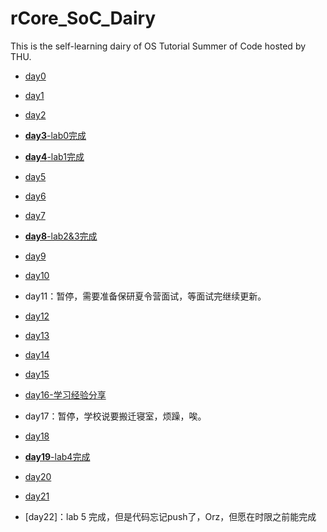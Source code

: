 # rCore_SoC_Dairy
This is the self-learning dairy of OS Tutorial Summer of Code hosted by THU.
- [day0](https://github.com/JohnWestonNull/rCore_SoC_Dairy/blob/master/entry/day0.md)
- [day1](https://github.com/JohnWestonNull/rCore_SoC_Dairy/blob/master/entry/day1.md)
- [day2](https://github.com/JohnWestonNull/rCore_SoC_Dairy/blob/master/entry/day2.md)
- [**day3**-lab0完成](https://github.com/JohnWestonNull/rCore_SoC_Dairy/blob/master/entry/day3.md)
- [**day4**-lab1完成](https://github.com/JohnWestonNull/rCore_SoC_Dairy/blob/master/entry/day4.md)

- [day5](https://github.com/JohnWestonNull/rCore_SoC_Dairy/blob/master/entry/day5.md)
- [day6](https://github.com/JohnWestonNull/rCore_SoC_Dairy/blob/master/entry/day6.md)
- [day7](https://github.com/JohnWestonNull/rCore_SoC_Dairy/blob/master/entry/day7.md)
- [**day8**-lab2&3完成](https://github.com/JohnWestonNull/rCore_SoC_Dairy/blob/master/entry/day8.md)

- [day9](https://github.com/JohnWestonNull/rCore_SoC_Dairy/blob/master/entry/day9.md)
- [day10](https://github.com/JohnWestonNull/rCore_SoC_Dairy/blob/master/entry/day10.md)

- day11：暂停，需要准备保研夏令营面试，等面试完继续更新。

- [day12](https://github.com/JohnWestonNull/rCore_SoC_Dairy/blob/master/entry/day12.md)
- [day13](https://github.com/JohnWestonNull/rCore_SoC_Dairy/blob/master/entry/day13.md)
- [day14](https://github.com/JohnWestonNull/rCore_SoC_Dairy/blob/master/entry/day14.md)
- [day15](https://github.com/JohnWestonNull/rCore_SoC_Dairy/blob/master/entry/day15.md)
- [day16-学习经验分享](https://github.com/JohnWestonNull/rCore_SoC_Dairy/blob/master/entry/day16.md)
- day17：暂停，学校说要搬迁寝室，烦躁，唉。
- [day18](https://github.com/JohnWestonNull/rCore_SoC_Dairy/blob/master/entry/day18.md)
- [**day19**-lab4完成](https://github.com/JohnWestonNull/rCore_SoC_Dairy/blob/master/entry/day19.md)
- [day20](https://github.com/JohnWestonNull/rCore_SoC_Dairy/blob/master/entry/day20.md)
- [day21](https://github.com/JohnWestonNull/rCore_SoC_Dairy/blob/master/entry/day21.md)
- [day22]：lab 5 完成，但是代码忘记push了，Orz，但愿在时限之前能完成
